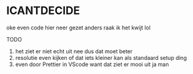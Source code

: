 # ICANTDECIDE
oke even code hier neer gezet anders raak ik het kwijt lol

TODO
1. het ziet er niet echt uit nee dus dat moet beter
2. resolutie even kijken of dat iets kleiner kan als standaard setup ding
3. even door Prettier in VScode want  dat ziet er mooi uit ja man

